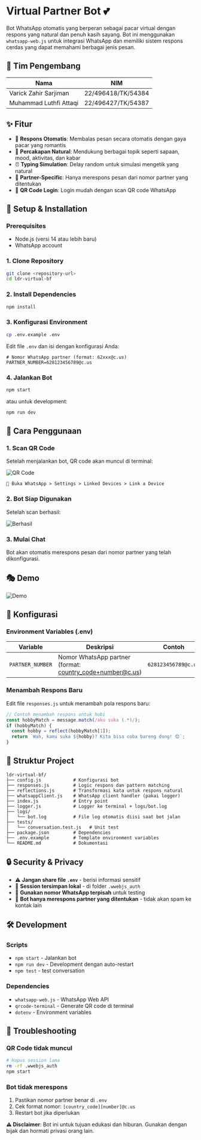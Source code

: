 # Virtual Partner Bot 💕

Bot WhatsApp otomatis yang berperan sebagai pacar virtual dengan respons yang natural dan penuh kasih sayang. Bot ini menggunakan `whatsapp-web.js` untuk integrasi WhatsApp dan memiliki sistem respons cerdas yang dapat memahami berbagai jenis pesan.

## 👥 Tim Pengembang

| Nama | NIM |
|------|-----|
| Varick Zahir Sarjiman | 22/496418/TK/54384 |
| Muhammad Luthfi Attaqi | 22/496427/TK/54387 |

## ✨ Fitur

- 🤖 **Respons Otomatis**: Membalas pesan secara otomatis dengan gaya pacar yang romantis
- 💬 **Percakapan Natural**: Mendukung berbagai topik seperti sapaan, mood, aktivitas, dan kabar
- ⏰ **Typing Simulation**: Delay random untuk simulasi mengetik yang natural
- 🎯 **Partner-Specific**: Hanya merespons pesan dari nomor partner yang ditentukan
- 📱 **QR Code Login**: Login mudah dengan scan QR code WhatsApp

## 🚀 Setup & Installation

### Prerequisites

- Node.js (versi 14 atau lebih baru)
- WhatsApp account

### 1. Clone Repository

```bash
git clone <repository-url>
cd ldr-virtual-bf
```

### 2. Install Dependencies

```bash
npm install
```

### 3. Konfigurasi Environment

```bash
cp .env.example .env
```

Edit file `.env` dan isi dengan konfigurasi Anda:

```env
# Nomor WhatsApp partner (format: 62xxx@c.us)
PARTNER_NUMBER=628123456789@c.us
```

### 4. Jalankan Bot

```bash
npm start
```

atau untuk development:

```bash
npm run dev
```

## 📱 Cara Penggunaan

### 1. Scan QR Code
Setelah menjalankan bot, QR code akan muncul di terminal:

![QR Code](./assets/qr.jpg)
```
📱 Buka WhatsApp > Settings > Linked Devices > Link a Device
```

### 2. Bot Siap Digunakan
Setelah scan berhasil:

![Berhasil](./assets/siap.jpg)

### 3. Mulai Chat
Bot akan otomatis merespons pesan dari nomor partner yang telah dikonfigurasi.

## 🎭 Demo

![Demo](./assets/demo.jpg)

## 🔧 Konfigurasi

### Environment Variables (.env)

| Variable | Deskripsi | Contoh |
|----------|-----------|--------|
| `PARTNER_NUMBER` | Nomor WhatsApp partner (format: country_code+number@c.us) | `628123456789@c.us` |

### Menambah Respons Baru

Edit file `responses.js` untuk menambah pola respons baru:

```javascript
// Contoh menambah respons untuk hobi
const hobbyMatch = message.match(/aku suka (.*)/);
if (hobbyMatch) {
  const hobby = reflect(hobbyMatch[1]);
  return `Wah, kamu suka ${hobby}? Kita bisa coba bareng dong! 😍`;
}
```

## 📂 Struktur Project

```
ldr-virtual-bf/
├── config.js            # Konfigurasi bot
├── responses.js         # Logic respons dan pattern matching
├── reflections.js       # Transformasi kata untuk respons natural
├── whatsappClient.js    # WhatsApp client handler (pakai logger)
├── index.js             # Entry point
├── logger.js            # Logger ke terminal + logs/bot.log
├── logs/
│   └── bot.log          # File log otomatis diisi saat bot jalan
├── tests/
│   └── conversation.test.js   # Unit test
├── package.json         # Dependencies
├── .env.example         # Template environment variables
└── README.md            # Dokumentasi
```

## 🔒 Security & Privacy

- ⚠️ **Jangan share file `.env`** - berisi informasi sensitif
- 🔐 **Session tersimpan lokal** - di folder `.wwebjs_auth`
- 📱 **Gunakan nomor WhatsApp terpisah** untuk testing
- 🚫 **Bot hanya merespons partner yang ditentukan** - tidak akan spam ke kontak lain

## 🛠️ Development

### Scripts

- `npm start` - Jalankan bot
- `npm run dev` - Development dengan auto-restart
- `npm test` - test conversation

### Dependencies

- `whatsapp-web.js` - WhatsApp Web API
- `qrcode-terminal` - Generate QR code di terminal
- `dotenv` - Environment variables

## 🐛 Troubleshooting

### QR Code tidak muncul
```bash
# Hapus session lama
rm -rf .wwebjs_auth
npm start
```

### Bot tidak merespons
1. Pastikan nomor partner benar di `.env`
2. Cek format nomor: `[country_code][number]@c.us`
3. Restart bot jika diperlukan

**⚠️ Disclaimer**: Bot ini untuk tujuan edukasi dan hiburan. Gunakan dengan bijak dan hormati privasi orang lain.
